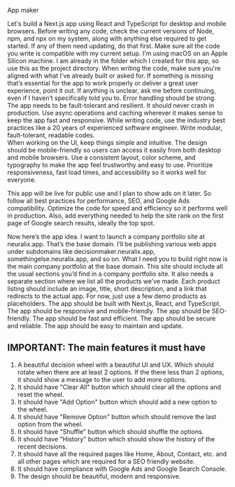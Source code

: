 App maker



Let's build a Next.js app using React and TypeScript for desktop and mobile browsers. Before writing any code, check the current versions of Node, npm, and npx on my system, along with anything else required to get started. If any of them need updating, do that first. Make sure all the code you write is compatible with my current setup.
I'm using macOS on an Apple Silicon machine. I am already in the folder which I created for this app, so use this as the project directory.
When writing the code, make sure you're aligned with what I've already built or asked for. If something is missing that’s essential for the app to work properly or deliver a great user experience, point it out. If anything is unclear, ask me before continuing, even if I haven’t specifically told you to.
Error handling should be strong. The app needs to be fault-tolerant and resilient. It should never crash in production. 
Use async operations and caching wherever it makes sense to keep the app fast and responsive.
While writing code, use the industry best practices like a 20 years of experienced software engineer. Write modular, fault-tolerant, readable codes.  
When working on the UI, keep things simple and intuitive. The design should be mobile-friendly so users can access it easily from both desktop and mobile browsers. 
Use a consistent layout, color scheme, and typography to make the app feel trustworthy and easy to use. Prioritize responsiveness, fast load times, and accessibility so it works well for everyone.

This app will be live for public use and I plan to show ads on it later. So follow all best practices for performance, SEO, and Google Ads compatibility. 
Optimize the code for speed and efficiency so it performs well in production.
Also, add everything needed to help the site rank on the first page of Google search results, ideally the top spot.

Now here’s the app idea. I want to launch a company portfolio site at neuralix.app. That’s the base domain. I’ll be publishing various web apps under subdomains like decisionmaker.neuralix.app, somethingelse.neuralix.app, and so on.
What I need you to build right now is the main company portfolio at the base domain. This site should include all the usual sections you’d find in a company portfolio site. It also needs a separate section where we list all the products we’ve made.
Each product listing should include an image, title, short description, and a link that redirects to the actual app. For now, just use a few demo products as placeholders.
The app should be built with Next.js, React, and TypeScript.
The app should be responsive and mobile-friendly.
The app should be SEO-friendly.
The app should be fast and efficient.
The app should be secure and reliable.
The app should be easy to maintain and update.

## IMPORTANT: The main features it must have
1. A beautiful decision wheel with a beautiful UI and UX. Which should rotate when there are at least 2 options. If the there less than 2 options, it should show a message to the user to add more options.
2. It should have "Clear All" button which should clear all the options and reset the wheel.
3. It should have "Add Option" button which should add a new option to the wheel.
4. It should have "Remove Option" button which should remove the last option from the wheel.
5. It should have "Shuffle" button which should shuffle the options.
6. It should have "History" button which should show the history of the recent decisions.
7. It should have all the required pages like Home, About, Contact, etc. and all other pages which are required for a SEO friendly website.
8. It should have compliance with Google Ads and Google Search Console. 
9. The design should be beautiful, modern and responsive. 
